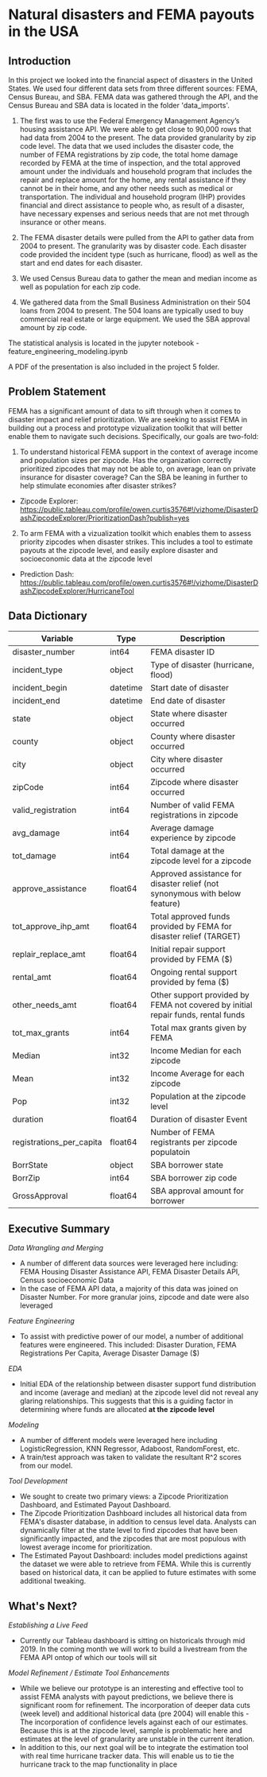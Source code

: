 # Natural disasters and FEMA payouts in the USA


## Introduction

In this project we looked into the financial aspect of disasters in the United States. We used four different data sets from three different sources: FEMA, Census Bureau, and SBA. FEMA data was gathered through the API, and the Census Bureau and SBA data is located in the folder 'data_imports'.

1) The first was to use the Federal Emergency Management Agency’s housing assistance API. We were able to get close to 90,000 rows that had data from 2004 to the present. The data provided granularity by zip code level. The data that we used includes the disaster code, the number of FEMA registrations by zip code, the total home damage recorded by FEMA at the time of inspection, and the total approved amount under the individuals and household program that includes the repair and replace amount for the home, any rental assistance if they cannot be in their home, and any other needs such as medical or transportation. The individual and household program (IHP) provides financial and direct assistance to people who, as result of a disaster, have necessary expenses and serious needs that are not met through insurance or other means.

2) The FEMA disaster details were pulled from the API to gather data from 2004 to present. The granularity was by disaster code. Each disaster code provided the incident type (such as hurricane, flood) as well as the start and end dates for each disaster.

3) We used Census Bureau data to gather the mean and median income as well as population for each zip code. 

4) We gathered data from the Small Business Administration on their 504 loans from 2004 to present. The 504 loans are typically used to buy commercial real estate or large equipment. We used the SBA approval amount by zip code.

The statistical analysis is located in the jupyter notebook - feature_engineering_modeling.ipynb

A PDF of the presentation is also included in the project 5 folder. 



## Problem Statement

FEMA has a significant amount of data to sift through when it comes to disaster impact and relief prioritization. We are seeking to assist FEMA in building out a process and prototype vizualization toolkit that will better enable them to navigate such decisions. Specifically, our goals are two-fold:

1) To understand historical FEMA support in the context of average income and population sizes per zipcode. Has the organization correctly prioritized zipcodes that may not be able to, on average, lean on private insurance for disaster coverage? Can the SBA be leaning in further to help stimulate economies after disaster strikes?
 - Zipcode Explorer: https://public.tableau.com/profile/owen.curtis3576#!/vizhome/DisasterDashZipcodeExplorer/PrioritizationDash?publish=yes

 
2) To arm FEMA with a vizualization toolkit which enables them to assess priority zipcodes when disaster strikes. This includes a tool to estimate payouts at the zipcode level, and easily explore disaster and socioeconomic data at the zipcode level
 - Prediction Dash: https://public.tableau.com/profile/owen.curtis3576#!/vizhome/DisasterDashZipcodeExplorer/HurricaneTool


## Data Dictionary
| Variable                 | Type     | Description                                                                      |
|--------------------------|----------|----------------------------------------------------------------------------------|
| disaster_number          | int64    | FEMA disaster ID                                                                 |
| incident_type            | object   | Type of disaster (hurricane, flood)                                              |
| incident_begin           | datetime | Start date of disaster                                                           |
| incident_end             | datetime | End date of disaster                                                             |
| state                    | object   | State where disaster occurred                                                    |
| county                   | object   | County where disaster occurred                                                   |
| city                     | object   | City where disaster occurred                                                     |
| zipCode                  | int64    | Zipcode where disaster occurred                                                  |
| valid_registration       | int64    | Number of valid FEMA registrations in zipcode                                    |
| avg_damage               | int64    | Average damage experience by zipcode                                             |
| tot_damage               | int64    | Total damage at the zipcode level for a zipcode                                  |
| approve_assistance       | float64  | Approved assistance for disaster relief (not synonymous with below feature)      |
| tot_approve_ihp_amt      | float64  | Total approved funds provided by FEMA for disaster relief (TARGET)               |
| replair_replace_amt      | float64  | Initial repair support provided by FEMA ($)                                      |
| rental_amt               | float64  | Ongoing rental support provided by fema ($)                                      |
| other_needs_amt          | float64  | Other support provided by FEMA not covered by initial repair funds, rental funds |
| tot_max_grants           | int64    | Total max grants given by FEMA                                                   |
| Median                   | int32    | Income Median for each zipcode                                                   |
| Mean                     | int32    | Income Average for each zipcode                                                  |
| Pop                      | int32    | Population at the zipcode level                                                  |
| duration                 | float64  | Duration of disaster Event                                                       |
| registrations_per_capita | float64  | Number of FEMA registrants per zipcode populatoin                                |
| BorrState                | object   | SBA borrower state                                                               |
| BorrZip                  | int64    | SBA borrower zip code                                                            |
| GrossApproval            | float64  | SBA approval amount for borrower                                                 |

## Executive Summary

*Data Wrangling and Merging*
 - A number of different data sources were leveraged here including: FEMA Housing Disaster Assistance API, FEMA Disaster Details API, Census socioeconomic Data
 - In the case of FEMA API data, a majority of this data was joined on Disaster Number. For more granular joins, zipcode and date were also leveraged

*Feature Engineering*
 - To assist with predictive power of our model, a number of additional features were engineered. This included: Disaster Duration, FEMA Registrations Per Capita, Average Disaster Damage ($)
 

*EDA*
 - Initial EDA of the relationship between disaster support fund distribution and income (average and median) at the zipcode level did not reveal any glaring relationships. This suggests that this is a guiding factor in determining where funds are allocated **at the zipcode level**


*Modeling*
 - A number of different models were leveraged here including LogisticRegression, KNN Regressor, Adaboost, RandomForest, etc.
 - A train/test approach was taken to validate the resultant R^2 scores from our model.

*Tool Development*
 - We sought to create two primary views: a Zipcode Prioritization Dashboard, and Estimated Payout Dashboard.
 - The Zipcode Prioritization Dashboard includes all historical data from FEMA's disaster database, in addition to census level data. Analysts can dynamically filter at the state level to find zipcodes that have been significantly impacted, and the zipcodes that are most populous with lowest average income for prioritization.
 - The Estimated Payout Dashboard: includes model predictions against the dataset we were able to retrieve from FEMA. While this is currently based on historical data, it can be applied to future estimates with some additional tweaking. 

## What's Next?

*Establishing a Live Feed*
 - Currently our Tableau dashboard is sitting on historicals through mid 2019. In the coming month we will work to build a livestream from the FEMA API ontop of which our tools will sit

*Model Refinement / Estimate Tool Enhancements*
 - While we believe our prototype is an interesting and effective tool to assist FEMA analysts with payout predictions, we believe there is significant room for refinement. The incorporation of deeper data cuts (week level) and additional historical data (pre 2004) will enable this
 -The incorporation of confidence levels against each of our estimates. Because this is at the zipcode level, sample is problematic here and estimates at the level of granularity are unstable in the current iteration.
 - In addition to this, our next goal will be to integrate the estimation tool with real time hurricane tracker data. This will enable us to tie the hurricane track to the map functionality in place




